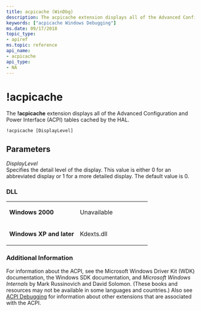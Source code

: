 ```yaml
---
title: acpicache (WinDbg)
description: The acpicache extension displays all of the Advanced Configuration and Power Interface (ACPI) tables cached by the HAL.
keywords: ["acpicache Windows Debugging"]
ms.date: 09/17/2018
topic_type:
- apiref
ms.topic: reference
api_name:
- acpicache
api_type:
- NA
---
```


# !acpicache


The **!acpicache** extension displays all of the Advanced Configuration and Power Interface (ACPI) tables cached by the HAL.

```dbgcmd
!acpicache [DisplayLevel]
```

## <span id="Parameters"></span><span id="parameters"></span><span id="PARAMETERS"></span>Parameters


<span id="_______DisplayLevel______"></span><span id="_______displaylevel______"></span><span id="_______DISPLAYLEVEL______"></span> *DisplayLevel*   
Specifies the detail level of the display. This value is either 0 for an abbreviated display or 1 for a more detailed display. The default value is 0.

### <span id="DLL"></span><span id="dll"></span>DLL

<table>
<colgroup>
<col width="50%" />
<col width="50%" />
</colgroup>
<tbody>
<tr class="odd">
<td align="left"><p><strong>Windows 2000</strong></p></td>
<td align="left"><p>Unavailable</p></td>
</tr>
<tr class="even">
<td align="left"><p><strong>Windows XP and later</strong></p></td>
<td align="left"><p>Kdexts.dll</p></td>
</tr>
</tbody>
</table>

 

### <span id="Additional_Information"></span><span id="additional_information"></span><span id="ADDITIONAL_INFORMATION"></span>Additional Information

For information about the ACPI, see the Microsoft Windows Driver Kit (WDK) documentation, the Windows SDK documentation, and *Microsoft Windows Internals* by Mark Russinovich and David Solomon. (These books and resources may not be available in some languages and countries.) Also see [ACPI Debugging](acpi-debugging.md) for information about other extensions that are associated with the ACPI.

 

 





